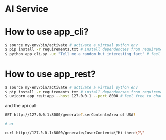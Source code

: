 # AI Service

# How to use app_cli?

```bash
$ source my-env/bin/activate # activate a virtual python env
$ pip install -r requirements.txt # install dependencies from requirements.txt
$ python app_cli.py -uc "Tell me a random but interesting fact" # feel free to change the prompt
```

# How to use app_rest?

```bash
$ source my-env/bin/activate # activate a virtual python env
$ pip install -r requirements.txt # install dependencies from requirements.txt
$ uvicorn app_rest:app --host 127.0.0.1 --port 8000 # feel free to change the host / port
```

and the api call:

```bash
GET http://127.0.0.1:8000/generate?userContent=Area of USA?

# or

curl http://127.0.0.1:8000/generate\?userContent=\"Hi there\?\"
```
